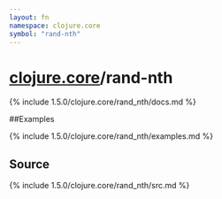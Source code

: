 ```yaml
---
layout: fn
namespace: clojure.core
symbol: "rand-nth"
---
```


# [clojure.core](../)/rand-nth

{% include 1.5.0/clojure.core/rand_nth/docs.md %}

##Examples

{% include 1.5.0/clojure.core/rand_nth/examples.md %}
## Source
{% include 1.5.0/clojure.core/rand_nth/src.md %}

